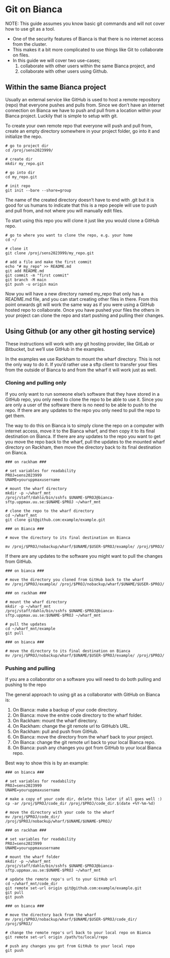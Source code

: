 # Git on Bianca

NOTE: This guide assumes you know basic git commands and will not cover how to use git as a tool.

- One of the security features of Bianca is that there is no internet access from the cluster. 
- This makes it a bit more complicated to use things like Git to collaborate on files.
- In this guide we will cover two use-cases;
    1.  collaborate with other users within the same Bianca project, and
    1.  collaborate with other users using Github.

## Within the same Bianca project

Usually an external service like GitHub is used to host a remote repository (repo) that everyone pushes and pulls from. Since we don’t have an internet connection on Bianca we have to push and pull from a location within your Bianca project. Luckily that is simple to setup with git.

To create your own remote repo that everyone will push and pull from, create an empty directory somewhere in your project folder, go into it and initialize the repo.

```console
# go to project dir
cd /proj/sens2023999/

# create dir
mkdir my_repo.git

# go into dir
cd my_repo.git

# init repo
git init --bare --share=group
```

The name of the created directory doesn’t have to end with .git but it is good for us humans to indicate that this is a repo people will use to push and pull from, and not where you will manually edit files.

To start using this repo you will clone it just like you would clone a GitHub repo.

```console
# go to where you want to clone the repo, e.g. your home
cd ~/

# clone it
git clone /proj/sens2023999/my_repo.git

# add a file and make the first commit
echo "# my_repo" >> README.md
git add README.md
git commit -m "first commit"
git branch -M main
git push -u origin main
```

Now you will have a new directory named my_repo that only has a README.md file, and you can start creating other files in there. From this point onwards git will work the same way as if you were using a GitHub hosted repo to collaborate. Once you have pushed your files the others in your project can clone the repo and start pushing and pulling their changes.

## Using Github (or any other git hosting service)

These instructions will work with any git hosting provider, like GitLab or Bitbucket, but we’ll use GitHub in the examples.

In the examples we use Rackham to mount the wharf directory. This is not the only way to do it. If you’d rather use a sftp client to transfer your files from the outside of Bianca to and from the wharf it will work just as well.

### Cloning and pulling only

If you only want to run someone else’s software that they have stored in a GitHub repo, you only need to clone the repo to be able to use it. Since you are only a user of the software there is no need to be able to push to the repo. If there are any updates to the repo you only need to pull the repo to get them.

The way to do this on Bianca is to simply clone the repo on a computer with internet access, move it to the Bianca wharf, and then copy it to its final destination on Bianca. If there are any updates to the repo you want to get you move the repo back to the wharf, pull the updates to the mounted wharf directory on Rackham, then move the directory back to its final destination on Bianca.

```console
### on rackham ###

# set variables for readability
PROJ=sens2023999
UNAME=youruppmaxusername

# mount the wharf directory
mkdir -p ~/wharf_mnt
/proj/staff/dahlo/bin/sshfs $UNAME-$PROJ@bianca-sftp.uppmax.uu.se:$UNAME-$PROJ ~/wharf_mnt

# clone the repo to the wharf directory
cd ~/wharf_mnt
git clone git@github.com:example/example.git

### on Bianca ###

# move the directory to its final destination on Bianca

mv /proj/$PROJ/nobackup/wharf/$UNAME/$USER-$PROJ/example/ /proj/$PROJ/
```

If there are any updates to the software you might want to pull the changes from GitHub.

```console
### on bianca ###

# move the directory you cloned from GitHub back to the wharf
mv /proj/$PROJ/example/ /proj/$PROJ/nobackup/wharf/$UNAME/$USER-$PROJ/

### on rackham ###

# mount the wharf directory
mkdir -p ~/wharf_mnt
/proj/staff/dahlo/bin/sshfs $UNAME-$PROJ@bianca-sftp.uppmax.uu.se:$UNAME-$PROJ ~/wharf_mnt

# pull the updates
cd ~/wharf_mnt/example
git pull

### on bianca ###

# move the directory to its final destination on Bianca
mv /proj/$PROJ/nobackup/wharf/$UNAME/$USER-$PROJ/example/ /proj/$PROJ/
```

### Pushing and pulling

If you are a collaborator on a software you will need to do both pulling and pushing to the repo

The general approach to using git as a collaborator with GitHub on Bianca is:

1. On Bianca: make a backup of your code directory.
1. On Bianca: move the enitre code directory to the wharf folder.
1. On Rackham: mount the wharf directory.
1. On Rackham: change the git remote url to GitHub’s URL.
1. On Rackham: pull and push from GitHub.
1. On Bianca: move the directory from the wharf back to your project.
1. On Bianca: change the git remote url back to your local Bianca repo.
1. On Bianca: push any changes you got from GitHub to your local Bianca repo.

Best way to show this is by an example:

```console
### on bianca ###

# set variables for readability
PROJ=sens2023999
UNAME=youruppmaxusername

# make a copy of your code dir, delete this later if all goes well :)
cp -ar /proj/$PROJ/code_dir /proj/$PROJ/code_dir.$(date +%Y-%m-%d)

# move the directory with your code to the wharf
mv /proj/$PROJ/code_dir/ /proj/$PROJ/nobackup/wharf/$UNAME/$UNAME-$PROJ/

### on rackham ###

# set variables for readability
PROJ=sens2023999
UNAME=youruppmaxusername

# mount the wharf folder
mkdir -p ~/wharf_mnt
/proj/staff/dahlo/bin/sshfs $UNAME-$PROJ@bianca-sftp.uppmax.uu.se:$UNAME-$PROJ ~/wharf_mnt

# update the remote repo's url to your GitHub url
cd ~/wharf_mnt/code_dir
git remote set-url origin git@github.com:example/example.git
git pull
git push

### on bianca ###

# move the directory back from the wharf
mv /proj/$PROJ/nobackup/wharf/$UNAME/$USER-$PROJ/code_dir/ /proj/$PROJ/

# change the remote repo's url back to your local repo on Bianca
git remote set-url origin /path/to/local/repo

# push any changes you got from GitHub to your local repo
git push

```
